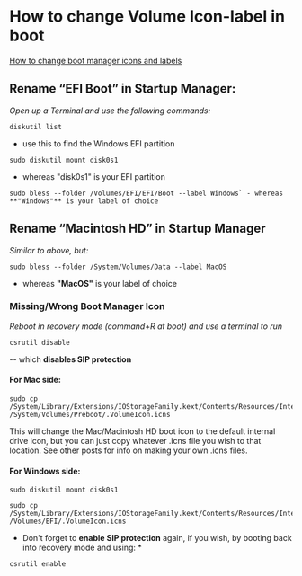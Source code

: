 # How to change Volume Icon-label in boot

[How to change boot manager icons and labels](https://apple.stackexchange.com/questions/410374/how-do-i-change-the-icons-and-labels-in-the-macos-boot-manager)

## Rename “EFI Boot” in Startup Manager:

*Open up a Terminal and use the following commands:*
```
diskutil list
```
- use this to find the Windows EFI partition
```
sudo diskutil mount disk0s1
```
 - whereas "disk0s1" is your EFI partition
```
sudo bless --folder /Volumes/EFI/EFI/Boot --label Windows` - whereas **"Windows"** is your label of choice
```
## Rename “Macintosh HD” in Startup Manager

*Similar to above, but:*
```
sudo bless --folder /System/Volumes/Data --label MacOS
```
 - whereas **"MacOS"** is your label of choice

### Missing/Wrong Boot Manager Icon

*Reboot in recovery mode (command+R at boot) and use a terminal to run*
```
csrutil disable
```
-- which **disables SIP protection**

#### For Mac side:

```
sudo cp /System/Library/Extensions/IOStorageFamily.kext/Contents/Resources/Internal.icns /System/Volumes/Preboot/.VolumeIcon.icns
```
This will change the Mac/Macintosh HD boot icon to the default internal drive icon, but you can just copy whatever .icns file you wish to that location. See other posts for info on making your own .icns files.

#### For Windows side:

```
sudo diskutil mount disk0s1
```
```
sudo cp /System/Library/Extensions/IOStorageFamily.kext/Contents/Resources/Internal.icns /Volumes/EFI/.VolumeIcon.icns
```

* Don't forget to **enable SIP protection** again, if you wish, by booting back into recovery mode and using: *
```
csrutil enable
```
